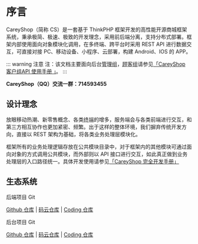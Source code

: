 # 序言

CareyShop（简称 CS）是一套基于 ThinkPHP 框架开发的高性能开源商城框架系统，秉承极简、极速、极致的开发理念，采用前后端分离，支持分布式部署。框架内部使用面向对象模块化调用，在多终端、跨平台时采用 REST API 进行数据交互，可直接对接 PC、移动设备、小程序、云部署，构建 Android、IOS 的 APP。

::: warning 注意
注：该文档主要面向后台<abbr title="后台管理人员，比如超级管理员、财务、客服、运营等">管理组</abbr>，<abbr title="前台客户群体，一般指购物顾客、游客等">顾客组</abbr>请参见[「CareyShop 客户组API 使用手册 」](/api/client/ "「CareyShop 客户组API 使用手册 」")。
:::

**CareyShop（QQ）交流一群：714593455**

## 设计理念
放眼移动热潮、新零售概念、各类<abbr title="泛指各类终端机器或各类平台，终端机有IOS与Android为代表，平台以“微信小程序”为代表">终端</abbr>的增多，服务端会与各类前端进行交互，和第三方相互协作也更加紧密、频繁。出于这样的整体环境，我们摒弃传统开发方向，直接以 REST 架构为基础，将各类业务处理层模块化。

框架所有的业务处理逻辑存放在公共模块目录中，对于框架内的其他模块可通过面向对象的方式调用公共模块，而外部则以 API 接口进行交互，如此真正做到业务处理层的入口路径统一。具体开发使用请参见[「CareyShop 完全开发手册」](/guide/)

## 生态系统

后端项目 Git

[Github 仓库](https://github.com/dnyz520/careyshop "Github 仓库") | [码云仓库](https://gitee.com/careyshop/careyshop "码云仓库") | [Coding 仓库](https://e.coding.net/careyshop/careyshop.git "Coding 仓库")

后台项目 Git

[Github 仓库](https://github.com/dnyz520/careyshop-admin "Github 仓库") | [码云仓库](https://gitee.com/careyshop/careyshop-admin "码云仓库") | [Coding 仓库](https://e.coding.net/careyshop/careyshop-admin.git "Coding 仓库")
